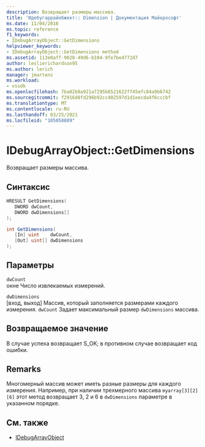 ```yaml
---
description: Возвращает размеры массива.
title: 'Идебугаррайобжект:: Dimension | Документация Майкрософт'
ms.date: 11/04/2016
ms.topic: reference
f1_keywords:
- IDebugArrayObject::GetDimensions
helpviewer_keywords:
- IDebugArrayObject::GetDimensions method
ms.assetid: 113e0aff-9028-49d6-b104-9fe7be4772d7
author: leslierichardson95
ms.author: lerich
manager: jmartens
ms.workload:
- vssdk
ms.openlocfilehash: 7ba82b8a921a7295b6521622ff45efc84a9b6742
ms.sourcegitcommit: f2916d8fd296b92cc402597d1d1eecda4f6cccbf
ms.translationtype: MT
ms.contentlocale: ru-RU
ms.lasthandoff: 03/25/2021
ms.locfileid: "105058889"
---
```

# <a name="idebugarrayobjectgetdimensions"></a>IDebugArrayObject::GetDimensions
Возвращает размеры массива.

## <a name="syntax"></a>Синтаксис

```cpp
HRESULT GetDimensions( 
   DWORD dwCount,
   DWORD dwDimensions[]
);
```

```csharp
int GetDimensions(
   [In] uint    dwCount,
   [Out] uint[] dwDimensions
);
```

## <a name="parameters"></a>Параметры
`dwCount`\
окне Число извлекаемых измерений.

`dwDimensions`\
[вход, выход] Массив, который заполняется размерами каждого измерения. `dwCount` Задает максимальный размер `dwDimensions` массива.

## <a name="return-value"></a>Возвращаемое значение
 В случае успеха возвращает S_OK; в противном случае возвращает код ошибки.

## <a name="remarks"></a>Remarks
 Многомерный массив может иметь разные размеры для каждого измерения. Например, при наличии трехмерного массива `myarray[3][2][6]` этот метод возвращает 3, 2 и 6 в `dwDimensions` параметре в указанном порядке.

## <a name="see-also"></a>См. также
- [IDebugArrayObject](../../../extensibility/debugger/reference/idebugarrayobject.md)
